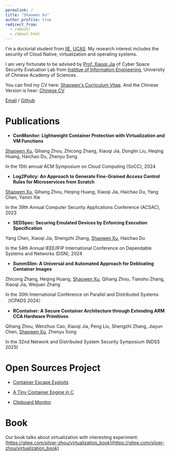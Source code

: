 ```yaml
---
permalink: /
title: "Shaowen Xu"
author_profile: true
redirect_from: 
  - /about/
  - /about.html
---
```


I'm a doctorial student from [IIE](http://www.iie.cas.cn/), [UCAS](https://www.ucas.ac.cn/). My research interest includes the security of Cloud Native, virtualization and operating systems.

I am very fortunate to be advised by [Prof. Xiaoqi Jia](https://people.ucas.ac.cn/~xiaoqi) of Cyber Space Security Evaluation Lab from [Institue of Information Engineering](http://www.iie.cas.cn/), University of Chinese Academy of Sciences. 

You can find my CV here: [Shaowen's Curriculum Vitae](../assets/Curriculum_Vitae.pdf). And the Chinese Version is hear: [Chinese CV](../assets/CV_Chinese.pdf)

[Email](mailto:xushaowen@iie.ac.cn) / [Github](https://github.com/duowen1)

Publications
======

- **ConMonitor: Lightweight Container Protection with Virtualization and VM Functions**

<u>Shaowen Xu</u>, Qihang Zhou, Zhicong Zhang, Xiaoqi Jia, Donglin Liu, Heqing Huang, Haichao Du, Zhenyu Song

In the 15th annual ACM Symposium on Cloud Computing (SoCC), 2024

- **Log2Policy: An Approach to Generate Fine-Grained Access Control Rules for Microservices from Scratch**

<u>Shaowen Xu</u>, Qihang Zhou, Heqing Huang, Xiaoqi Jia, Haichao Du, Yang Chen, Yamin Xie

In the 39th Annual Computer Security Applications Conference (ACSAC), 2023

- **SEDSpec: Securing Emulated Devices by Enforcing Execution Specification**

Yang Chen, Xiaoqi Jia, Shengzhi Zhang, <u>Shaowen Xu</u>, Haichao Du

In the 54th Annual IEEE/IFIP International Conference on Dependable Systems and Networks (DSN), 2024

- **SummSlim: A Universal and Automated Approach for Debloating Container Images**

Zhicong Zhang, Heqing Huang, <u>Shaowen Xu</u>, Qihang Zhou, Tianshu Zhang, Xiaoqi Jia, Weijuan Zhang

In the 30th International Conference on Parallel and Distributed Systems （ICPADS 2024）

- **RContainer: A Secure Container Architecture through Extending ARM CCA Hardware Primitives**

Qihang Zhou, Wenzhuo Cao, Xiaoqi Jia, Peng Liu, Shengzhi Zhang,  Jiayun Chen, <u>Shaowen Xu</u>, Zhenyu Song

In the 32nd Network and Distributed System Security Symposium (NDSS 2025)


Open Sources Project 
======
- [Container Escape Exploits](https://github.com/duowen1/Container-escape-exps)


- [A Tiny Container Engine in C](https://github.com/duowen1/container-from-scratch-in-c)


- [Clipboard Monitor](https://gitee.com/duowen37/clipboard-monitor)



Book
=====
Our book talks about virtualization with interesting experiment: [https://gitee.com/silver-zhou/virtualization_book](https://gitee.com/silver-zhou/virtualization_book) 